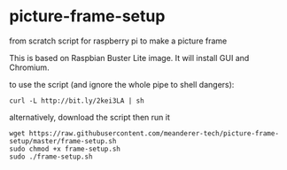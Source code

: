 # picture-frame-setup
from scratch script for raspberry pi to make a picture frame

This is based on Raspbian Buster Lite image. It will install GUI and Chromium. 

to use the script (and ignore the whole pipe to shell dangers):
```
curl -L http://bit.ly/2kei3LA | sh
```

alternatively, download the script then run it
```
wget https://raw.githubusercontent.com/meanderer-tech/picture-frame-setup/master/frame-setup.sh
sudo chmod +x frame-setup.sh
sudo ./frame-setup.sh
```

